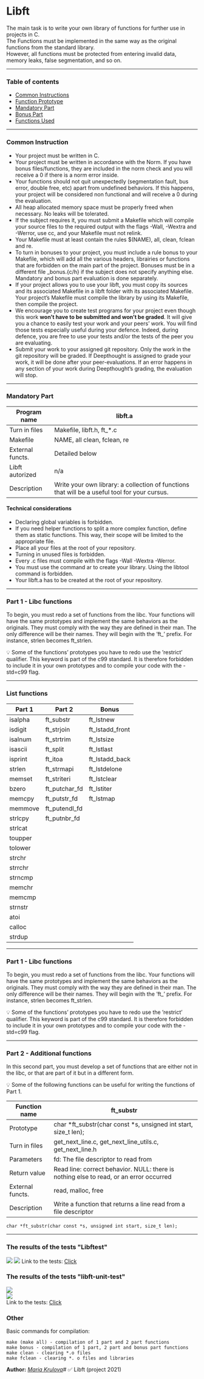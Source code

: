 # Libft


The main task is to write your own library of functions for further use in projects in C.  
The Functions must be implemented in the same way as the original functions from the standard library.  
However, all functions must be protected from entering invalid data, memory leaks, false segmentation, and so on. 

____
### Table of contents
<!--ts-->
   * [Common Instructions](#common-instructions)
   * [Function Prototype](#function-prototype)
   * [Mandatory Part](#mandatory-part)
   * [Bonus Part](#bonus-part)
   * [Functions Used](#functions-used)
<!--te-->
____
### Common Instruction

* Your project must be written in C.
* Your project must be written in accordance with the Norm. If you have bonus files/functions, they are included in the norm check and you will receive a 0 if there is a norm error inside.
* Your functions should not quit unexpectedly (segmentation fault, bus error, double free, etc) apart from undefined behaviors. If this happens, your project will be considered non functional and will receive a 0 during the evaluation.
* All heap allocated memory space must be properly freed when necessary. No leaks will be tolerated.
* If the subject requires it, you must submit a Makefile which will compile your source files to the required output with the flags -Wall, -Wextra and -Werror, use cc, and your Makefile must not relink.
* Your Makefile must at least contain the rules $(NAME), all, clean, fclean and re.
* To turn in bonuses to your project, you must include a rule bonus to your Makefile, which will add all the various headers, librairies or functions that are forbidden on the main part of the project. Bonuses must be in a different file _bonus.{c/h} if the subject does not specify anything else. Mandatory and bonus part evaluation is done separately.
* If your project allows you to use your libft, you must copy its sources and its associated Makefile in a libft folder with its associated Makefile. Your project’s Makefile must compile the library by using its Makefile, then compile the project.
* We encourage you to create test programs for your project even though this work **won’t have to be submitted and won’t be graded**. It will give you a chance to easily test your work and your peers’ work. You will find those tests especially useful during your defence. Indeed, during defence, you are free to use your tests and/or the tests of the peer you are evaluating.
* Submit your work to your assigned git repository. Only the work in the git repository will be graded. If Deepthought is assigned to grade your work, it will be done after your peer-evaluations. If an error happens in any section of your work during Deepthought’s grading, the evaluation will stop.
____
### Mandatory Part

Program name | libft.a
----- | -------|
Turn in files | Makefile, libft.h, ft_*.c
Makefile | NAME, all clean, fclean, re
External functs. | Detailed below
Libft autorized | n/a
Description | Write your own library: a collection of functions that will be a useful tool for your cursus.

#### Technical considerations

* Declaring global variables is forbidden.
* If you need helper functions to split a more complex function, define them as static functions. This way, their scope will be limited to the appropriate file.
* Place all your files at the root of your repository.
* Turning in unused files is forbidden.
* Every .c files must compile with the flags -Wall -Wextra -Werror.
* You must use the command ar to create your library. Using the libtool command is forbidden.
* Your libft.a has to be created at the root of your repository.
____
### Part 1 - Libc functions

To begin, you must redo a set of functions from the libc. Your functions will have the
same prototypes and implement the same behaviors as the originals. They must comply
with the way they are defined in their man. The only difference will be their names. They
will begin with the ’ft_’ prefix. For instance, strlen becomes ft_strlen.

💡 Some of the functions’ prototypes you have to redo use the ’restrict’ qualifier. This keyword is part of the c99 standard. It is therefore forbidden to include it in your own prototypes and to compile your code with the -std=c99 flag.
____
### List functions  

| Part 1  | Part 2 | Bonus |
| ------------- | ------------- | ------------- |
| isalpha  | ft_substr | ft_lstnew  |
| isdigit  | ft_strjoin | ft_lstadd_front  |
| isalnum  | ft_strtrim | ft_lstsize  |
| isascii  | ft_split | ft_lstlast  |
| isprint  | ft_itoa | ft_lstadd_back  |
| strlen  | ft_strmapi | ft_lstdelone  |
| memset  | ft_striteri | ft_lstclear |
| bzero  | ft_putchar_fd | ft_lstiter  |
| memcpy  | ft_putstr_fd | ft_lstmap  |
| memmove  | ft_putendl_fd |   |
| strlcpy  | ft_putnbr_fd |   |
| strlcat  |   |   |
| toupper  |   |   |
| tolower  |   |   |
| strchr  |   |   |
| strrchr  |   |   |
| strncmp  |   |   |
| memchr  |   |   |
| memcmp  |   |   |
| strnstr |   |   |
| atoi  |   |   |
| calloc  |   |   |
| strdup  |   |   |
____

### Part 1 - Libc functions
To begin, you must redo a set of functions from the libc. Your functions will have the same prototypes and implement the same behaviors as the originals. They must comply with the way they are defined in their man. The only difference will be their names. They will begin with the ’ft_’ prefix. For instance, strlen becomes ft_strlen.

💡 Some of the functions’ prototypes you have to redo use the ’restrict’ qualifier. This keyword is part of the c99 standard. It is
therefore forbidden to include it in your own prototypes and to compile your code with the -std=c99 flag.
____

### Part 2 - Additional functions

In this second part, you must develop a set of functions that are either not in the libc, or that are part of it but in a different form.

💡 Some of the following functions can be useful for writing the functions of Part 1.

Function name | ft_substr
----- | -----
Prototype | char *ft_substr(char const *s, unsigned int start, size_t len);
Turn in files | get_next_line.c, get_next_line_utils.c, get_next_line.h
Parameters | fd: The file descriptor to read from
Return value | Read line: correct behavior. NULL: there is nothing else to read, or an error occurred
External functs. | read, malloc, free
Description  | Write a function that returns a line read from a file descriptor

```
char *ft_substr(char const *s, unsigned int start, size_t len); 
```
____
### The results of the tests "Libftest"
![](https://raw.githubusercontent.com/mariekrulovva/libft/master/img/1.png) 
![](https://raw.githubusercontent.com/mariekrulovva/libft/master/img/2.png) 
Link to the tests: [Click](https://github.com/jtoty/Libftest)

### The results of the tests "libft-unit-test"
![](https://raw.githubusercontent.com/mariekrulovva/libft/master/img/3.png)  
![](https://raw.githubusercontent.com/mariekrulovva/libft/master/img/4.png)    
Link to the tests: [Click](https://github.com/alelievr/libft-unit-test)

### Other
Basic commands for compilation:
```
make (make all) - compilation of 1 part and 2 part functions  
make bonus - compilation of 1 part, 2 part and bonus part functions  
make clean - clearing *.o files  
make fclean - clearing *. o files and libraries  
```
  
**Author:** *[Maria Krulova](https://github.com/mariekrulovva)*# :white_check_mark: Libft (project 2021) 
